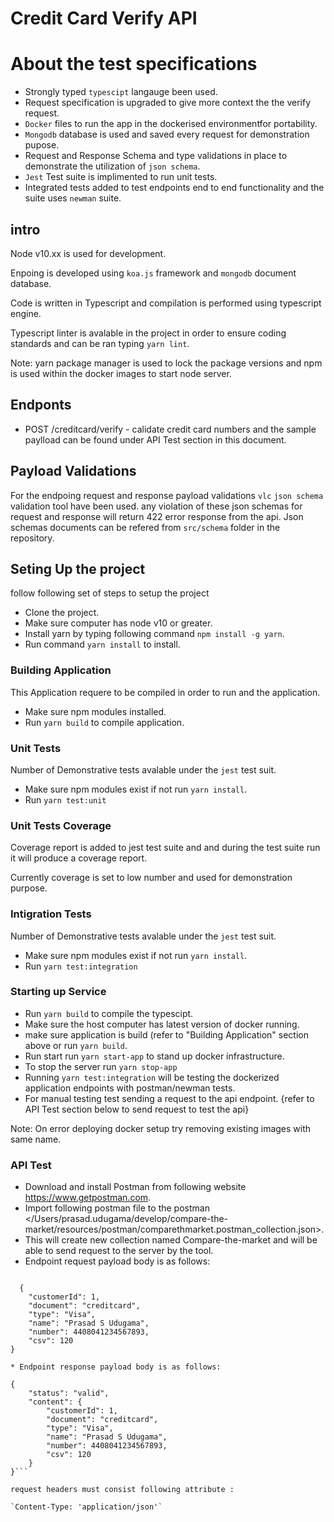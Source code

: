 # Credit Card Verify API

# About the test specifications

- Strongly typed `typescipt` langauge been used.
- Request specification is upgraded to give more context the the verify request.
- `Docker` files to run the app in the dockerised environmentfor portability.
- `Mongodb` database is used and saved every request for demonstration pupose.
- Request and Response Schema and type validations in place to demonstrate the utilization of `json schema`.
- `Jest` Test suite is implimented to run unit tests.
- Integrated tests added to test endpoints end to end functionality and the suite uses `newman` suite.

## intro

Node v10.xx is used for development.

Enpoing is developed using `koa.js` framework and `mongodb` document database.

Code is written in Typescript and compilation is performed using typescript engine.

Typescript linter is avalable in the project in order to ensure coding standards and can be ran typing `yarn lint`.

Note: yarn package manager is used to lock the package versions and npm is used within the docker images to start node server.

## Endponts

- POST /creditcard/verify - calidate credit card numbers and the sample paylload can be found under API Test section in this document.

## Payload Validations

For the endpoing request and response payload validations `vlc` `json schema` validation tool have been used. any violation of these json schemas for request and response will return 422 error response from the api. Json schemas documents can be refered from `src/schema` folder in the repository.

## Seting Up the project

follow following set of steps to setup the project

- Clone the project.
- Make sure computer has node v10 or greater.
- Install yarn by typing following command `npm install -g yarn`.
- Run command `yarn install` to install.

### Building Application

This Application requere to be compiled in order to run and the application.

- Make sure npm modules installed.
- Run `yarn build` to compile application.

### Unit Tests

Number of Demonstrative tests avalable under the `jest` test suit.

- Make sure npm modules exist if not run `yarn install`.
- Run `yarn test:unit`

### Unit Tests Coverage

Coverage report is added to jest test suite and and during the test suite run it will produce a coverage report.

Currently coverage is set to low number and used for demonstration purpose.

### Intigration Tests

Number of Demonstrative tests avalable under the `jest` test suit.

- Make sure npm modules exist if not run `yarn install`.
- Run `yarn test:integration`

### Starting up Service

- Run `yarn build` to compile the typescipt.
- Make sure the host computer has latest version of docker running.
- make sure application is build (refer to "Building Application" section above or run `yarn build`.
- Run start run `yarn start-app` to stand up docker infrastructure.
- To stop the server run `yarn stop-app`
- Running `yarn test:integration` will be testing the dockerized application endpoints with postman/newman tests.
- For manual testing test sending a request to the api endpoint. {refer to API Test section below to send request to test the api}

Note: On error deploying docker setup try removing existing images with same name.

### API Test

- Download and install Postman from following website <https://www.getpostman.com>.
- Import following postman file to the postman </Users/prasad.udugama/develop/compare-the-market/resources/postman/comparethmarket.postman_collection.json>.
- This will create new collection named Compare-the-market and will be able to send request to the server by the tool.
- Endpoint request payload body is as follows:

```.

  {
    "customerId": 1,
    "document": "creditcard",
    "type": "Visa",
    "name": "Prasad S Udugama",
    "number": 4408041234567893,
    "csv": 120
}

* Endpoint response payload body is as follows:

{
    "status": "valid",
    "content": {
        "customerId": 1,
        "document": "creditcard",
        "type": "Visa",
        "name": "Prasad S Udugama",
        "number": 4408041234567893,
        "csv": 120
    }
}```

request headers must consist following attribute :

`Content-Type: 'application/json'`
